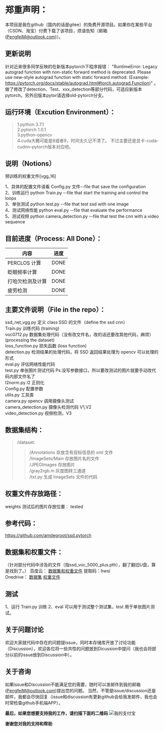 # 郑重声明：
本项目是我在github（国内的话是gitee）的免费开源项目。如果你在某些平台（CSDN、淘宝）付费下载了该项目，烦请告知（邮箱(PengfeiM@outlook.com)）。

## 更新说明
针对近来很多同学反映的在新版本pytorch下程序报错：
"RuntimeError: Legacy autograd function with non-static forward method is deprecated. Please use new-style autograd function with static forward method. (Example: https://pytorch.org/docs/stable/autograd.html#torch.autograd.Function)" 。
做了修改了detection、Test、xxx_detection等部分代码，可适应新版本pytorch。另外旧版本pytor请选择old-pytorch分支。


## 运行环境（Excution Environment）：

> 1.python 3.7.1  
> 2.pytorch 1.0.1  
> 3.python-opencv  
> 4.cuda大概可能是8或者9，时间太久记不清了。   不过主要还是显卡-cuda-cudnn-pytorch版本对应吧。

## 说明（Notions）

预训练的权重文件[vgg_16]

1、具体的配置文件请看 Config.py 文件--file that save the configuration    
2、训练运行 python Train.py        --file that start the training and control the loops  
3、单张测试 python test.py         --file that test ssd with one image  
4、测试网络性能 python eval.py     --file that evaluate the performance  
5、测试视频 python camera_detection.py --file that test the cnn with a video sequence  

## 目前进度（Process: All Done）：

| 内容             | 进度 |
| ---------------- | ---- |
| PERCLOS 计算     | DONE |
| 眨眼频率计算     | DONE |
| 打哈欠检测及计算 | DONE |
| 疲劳检测         | DONE |

## 主要文件说明（File in the repo）：

ssd_net_vgg.py 定义 class SSD 的文件（define the ssd cnn）  
Train.py 训练代码  (training)  
voc0712.py 数据集处理代码（没有改文件名，改的话还要改其他代码，麻烦）  (processing the dataset)  
loss_function.py 损失函数  (loss function)  
detection.py 检测结果的处理代码，将 SSD 返回结果处理为 opencv 可以处理的形式   
eval.py 评估网络性能代码    
test.py 单张图片测试代码 Ps:没写参数接口，所以要改测试的图片就要手动改代码内部文件名了    
l2norm.py l2 正则化    
Config.py 配置参数     
utils.py 工具类  
camera.py opencv 调用摄像头测试  
camera_detection.py 摄像头检测代码 V1,V2  
video_detection.py 视频检测，V3

## 数据集结构：

> /dataset:
>
> > /Annotations 存放含有目标信息的 xml 文件  
> > /ImageSets/Main 存放图片名的文件  
> > /JPEGImages 存放图片  
> > /gray2rgb.m 灰度图转三通道  
> > /txt.py 生成 ImageSets 文件的代码

## 权重文件存放路径：

weights
测试后的图片存放位置：
tested

## 参考代码：

https://github.com/amdegroot/ssd.pytorch

## 数据集和权重文件：
（针对部分代码中涉及的文件（指ssd_voc_5000_plus.pth），翻了翻旧U盘，算是找到了。）
百度云：
[数据集和权重文件](https://pan.baidu.com/s/1cgl94gxSNEW0ZI-wYcZtpQ)
提取码：hwsi  
Onedrive：
[数据集](https://mailustceducn-my.sharepoint.com/:u:/g/personal/mpf916_mail_ustc_edu_cn/ER0UB-cAe1VDp9hJZ7e5Ef4B7kGvVX4PePSj7WRtb9VrLQ?e=lbDnjV)
[权重文件](https://mailustceducn-my.sharepoint.com/:f:/g/personal/mpf916_mail_ustc_edu_cn/EqGCPA3SGz5Mp-RMHJSoSSwBg-KG09qwgSAPiOjMOcVVtQ?e=v5yhQz)

## 测试

1、运行 Train.py 训练
2、eval 可以用于测试整个测试集，test 用于单张图片测试。

## 关于问题讨论
欢迎大家就代码中存在的问题提issue，同时本存储库开放了讨论功能（Discussion），欢迎各位将一些共性的问题放到Dicussion中提问（我也会将部分以前的issue放到Discussion中）。

## 关于咨询
如果issue和Discussion不能满足您的需要，随时可以发邮件到我的邮箱(PengfeiM@outlook.com)提出您的问题。
当然，不管是issue/discussion还是邮件，我都会尽快回复（issue和discussion有更新github会给我发邮件，我也会时常检查github手机端APP）。

**最后，如果您想要支持我的工作，请扫描下面的二维码**
![我的支付宝](https://user-images.githubusercontent.com/45191163/116050673-55db0400-a6aa-11eb-9588-cc0546e89f70.jpg)

**谢谢您对我的支持和帮助**
